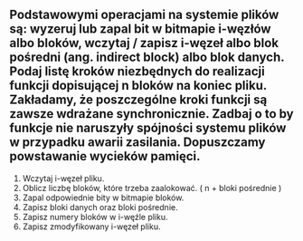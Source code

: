 ## Podstawowymi operacjami na systemie plików są: wyzeruj lub zapal bit w bitmapie i-węzłów albo bloków, wczytaj / zapisz i-węzeł albo blok pośredni (ang. indirect block) albo blok danych. Podaj listę kroków niezbędnych do realizacji funkcji dopisującej n bloków na koniec pliku. Zakładamy, że poszczególne kroki funkcji są zawsze wdrażane synchronicznie. Zadbaj o to by funkcje nie naruszyły spójności systemu plików w przypadku awarii zasilania. Dopuszczamy powstawanie wycieków pamięci.

1. Wczytaj i-węzeł pliku.
2. Oblicz liczbę bloków, które trzeba zaalokować. ( n + bloki pośrednie )
3. Zapal odpowiednie bity w bitmapie bloków.
4. Zapisz bloki danych oraz bloki pośrednie.
4. Zapisz numery bloków w i-węźle pliku. 
5. Zapisz zmodyfikowany i-węzeł pliku.
